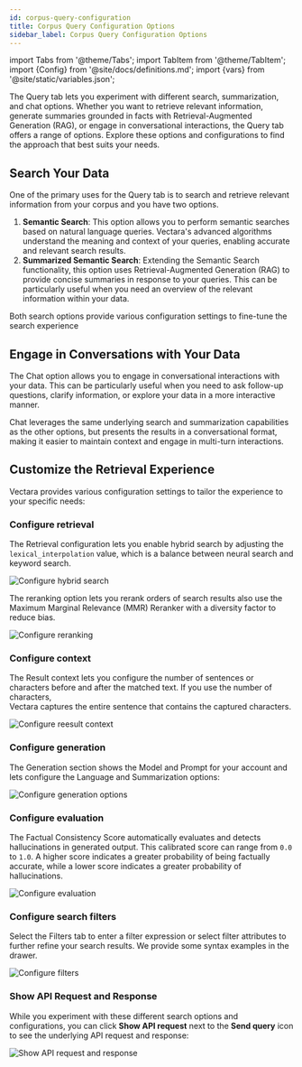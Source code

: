 ```yaml
---
id: corpus-query-configuration
title: Corpus Query Configuration Options
sidebar_label: Corpus Query Configuration Options
---
```


import Tabs from '@theme/Tabs';
import TabItem from '@theme/TabItem';
import {Config} from '@site/docs/definitions.md';
import {vars} from '@site/static/variables.json';

The Query tab lets you experiment with different search, summarization, and 
chat options. Whether you want to retrieve relevant information, generate 
summaries grounded in facts with Retrieval-Augmented Generation (RAG), or 
engage in conversational interactions, the Query tab offers a range of 
options. Explore these options and configurations to find the approach that 
best suits your needs.

## Search Your Data

One of the primary uses for the Query tab is to search and retrieve relevant 
information from your corpus and you have two options.

1. **Semantic Search**: This option allows you to perform semantic searches based 
   on natural language queries. Vectara's advanced algorithms understand the meaning 
   and context of your queries, enabling accurate and relevant search results.
2. **Summarized Semantic Search**: Extending the Semantic Search functionality, this 
   option uses Retrieval-Augmented Generation (RAG) to provide concise summaries in 
   response to your queries. This can be particularly useful when you need an 
   overview of the relevant information within your data.

Both search options provide various configuration settings to fine-tune the search experience

## Engage in Conversations with Your Data

The Chat option allows you to engage in conversational interactions with your 
data. This can be particularly useful when you need to ask follow-up 
questions, clarify information, or explore your data in a more interactive 
manner.

Chat leverages the same underlying search and summarization capabilities as 
the other options, but presents the results in a conversational format, making 
it easier to maintain context and engage in multi-turn interactions.

## Customize the Retrieval Experience

Vectara provides various configuration settings to tailor the experience to 
your specific needs:

### Configure retrieval

The Retrieval configuration lets you enable hybrid search by adjusting the 
`lexical_interpolation` value, which is a balance between neural search and keyword search. 

![Configure hybrid search](/img/configure_hybrid_search.png)

The reranking option lets you rerank orders of search results also use the 
Maximum Marginal Relevance (MMR) Reranker with a diversity factor to 
reduce bias.

![Configure reranking](/img/configure_reranking.png)


### Configure context

The Result context lets you configure the number of sentences or characters 
before and after the matched text. If you use the number of characters,  
Vectara captures the entire sentence that contains the captured characters.

![Configure reesult context](/img/configure_result_context.png)

### Configure generation

The Generation section shows the Model and Prompt for your account and lets 
configure the Language and Summarization options:

![Configure generation options](/img/configure_generation.png)

### Configure evaluation

The Factual Consistency Score automatically evaluates and detects 
hallucinations in generated output. This calibrated score can range from `0.0` to `1.0`. 
A higher score indicates a greater probability of being factually accurate, 
while a lower score indicates a greater probability of hallucinations.

![Configure evaluation](/img/configure_evaluation.png)


### Configure search filters

Select the Filters tab to enter a filter expression or select filter attributes 
to further refine your search results. We provide some syntax examples in the 
drawer.

![Configure filters](/img/configure_filters.png)


### Show API Request and Response

While you experiment with these different search options and configurations, 
you can click **Show API request** next to the **Send query** icon to see the 
underlying API request and response:

![Show API request and response](/img/show_api_request.png)